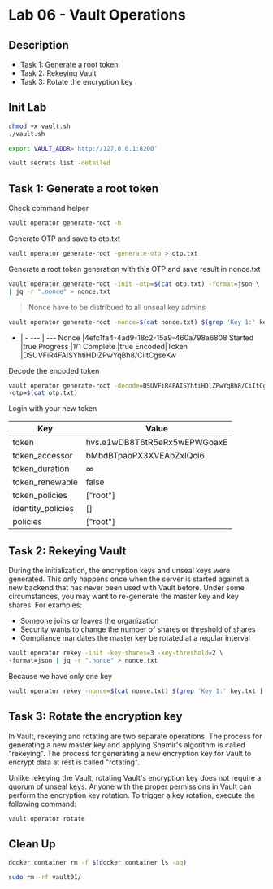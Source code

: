 # Lab 06 - Vault Operations

<walkthrough-tutorial-duration duration="40.0"></walkthrough-tutorial-duration>

## Description

* Task 1: Generate a root token
* Task 2: Rekeying Vault
* Task 3: Rotate the encryption key


## Init Lab

```bash
chmod +x vault.sh
./vault.sh
```


```bash
export VAULT_ADDR='http://127.0.0.1:8200' 

vault secrets list -detailed
```

## Task 1: Generate a root token

Check command helper

```bash
vault operator generate-root -h
```

Generate OTP and save to otp.txt

```bash
vault operator generate-root -generate-otp > otp.txt
```

Generate a root token generation with this OTP and save result in nonce.txt

```bash
vault operator generate-root -init -otp=$(cat otp.txt) -format=json \
| jq -r ".nonce" > nonce.txt
```

> Nonce have to be distribued to all unseal key admins

```bash
vault operator generate-root -nonce=$(cat nonce.txt) $(grep 'Key 1:' key.txt | awk '{print $NF}')
```

  - | -
--- | ---
Nonce           |4efc1fa4-4ad9-18c2-15a9-460a798a6808
Started         |true
Progress        |1/1
Complete        |true
Encoded|Token   |DSUVFiR4FAISYhtiHDlZPwYqBh8/CiItCgseKw

Decode the encoded token

```bash
vault operator generate-root -decode=DSUVFiR4FAISYhtiHDlZPwYqBh8/CiItCgseKw \
-otp=$(cat otp.txt)
```

Login with your new token


Key                 |Value
---                 |-----
token               |hvs.e1wDB8T6tR5eRx5wEPWGoaxE
token_accessor      |bMbdBTpaoPX3XVEAbZxIQci6
token_duration      |∞
token_renewable     |false
token_policies      |["root"]
identity_policies   |[]
policies            |["root"]

## Task 2: Rekeying Vault

During the initialization, the encryption keys and unseal keys were generated. This only happens once when the server is started against a new backend that has never been used with Vault before.
Under some circumstances, you may want to re-generate the master key and key shares. For examples:

- Someone joins or leaves the organization
- Security wants to change the number of shares or threshold of shares
- Compliance mandates the master key be rotated at a regular interval

```bash
vault operator rekey -init -key-shares=3 -key-threshold=2 \
-format=json | jq -r ".nonce" > nonce.txt
```

Because we have only one key

```bash
vault operator rekey -nonce=$(cat nonce.txt) $(grep 'Key 1:' key.txt | awk '{print $NF}')
```

## Task 3: Rotate the encryption key

In Vault, rekeying and rotating are two separate operations. The process for generating a new master key and applying Shamir's algorithm is called "rekeying". The process for generating a new encryption key for
Vault to encrypt data at rest is called "rotating".

Unlike rekeying the Vault, rotating Vault's encryption key does not require a quorum of unseal keys. Anyone with the proper permissions in Vault can perform the encryption key rotation.
To trigger a key rotation, execute the following command:

```bash
vault operator rotate
```


## Clean Up

```bash
docker container rm -f $(docker container ls -aq)
```

```bash
sudo rm -rf vault01/
```